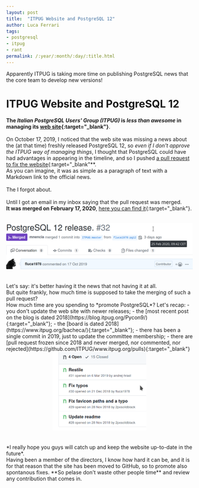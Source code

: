 ```yaml
---
layout: post
title:  "ITPUG Website and PostgreSQL 12"
author: Luca Ferrari
tags:
- postgresql
- itpug
- rant
permalink: /:year/:month/:day/:title.html
---
```

Apparently ITPUG is taking more time on publishing PostgreSQL news that the core team to develop new versions!

# ITPUG Website and PostgreSQL 12

**The *Italian PostgreSQL Users' Group (ITPUG)* is _less than awesome_ in managing its [web site](https://www.itpug.org){:target="_blank"}**.
<br/>
<br/>
On October 17, 2019, I noticed that the web site was missing a news about the (at that time) freshly released PostgreSQL 12, so *even if I don't approve the ITPUG way of managing things*, I thought that PostgreSQL could have had advantages in appearing in the timeline, and so I pushed [a pull request to fix the website](https://github.com/ITPUG/www.itpug.org/pull/32/commits/430c3571d656a7005fee22e7fe5053b2f6aefd23){:target="_blank"**.
<br/>
As you can imagine, it was as simple as a paragraph of text with a Markdown link to the official news.
<br/>
<br/>
The I forgot about.
<br/>
<br/>
Until I got an email in my inbox saying that the pull request was merged.
<br/>
**It was merged on February 17, 2020**, [here you can find it](https://github.com/ITPUG/www.itpug.org/pull/32){:target="_blank"}.
<br/>
<br/>

<center>
<img src="/images/posts/ITPUG/itpug_website_1.png" wdith="50%"/>
</center>
<br/>

<br/>
Let's say: it's better having it the news that not having it at all.
<br/>
But quite frankly, how much time is supposed to take the merging of such a pull request?
<br/>
How much time are you spending to *promote PostgreSQL*? Let's recap:
- you don't update the web site with newer releases;
- the [most recent post on the blog is dated 2018](https://blog.itpug.org/Pycon9/){:target="_blank"};
- the [board is dated 2018](https://www.itpug.org/bacheca/){:target="_blank"};
- there has been a single commit in 2019, just to update the committee membership;
- there are [pull request frozen since 2018 and never merged, nor commented, nor rejected](https://github.com/ITPUG/www.itpug.org/pulls){:target="_blank"}


<center>
<img src="/images/posts/ITPUG/itpug_website_2.png" width="50%"/>
</center>

<br/>
<br/>
*I really hope you guys will catch up and keep the website up-to-date in the future*.
<br/>
Having been a member of the directors, I know how hard it can be, and it is for that reason that the site has been moved to GitHub, so to promote also spontanous fixes. **So pelase don't waste other people time** and review any contribution that comes in.

